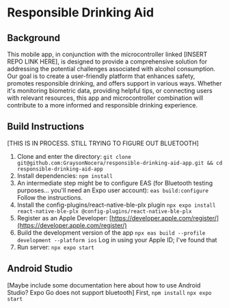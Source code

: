 # Responsible Drinking Aid

## Background

This mobile app, in conjunction with the microcontroller linked [INSERT REPO LINK HERE], is designed to provide a comprehensive solution for addressing the potential challenges associated with alcohol consumption. Our goal is to create a user-friendly platform that enhances safety, promotes responsible drinking, and offers support in various ways. Whether it's monitoring biometric data, providing helpful tips, or connecting users with relevant resources, this app and microcontroller combination will contribute to a more informed and responsible drinking experience.

## Build Instructions
[THIS IS IN PROCESS. STILL TRYING TO FIGURE OUT BLUETOOTH]
1. Clone and enter the directory:
```git clone git@github.com:GraysonNocera/responsible-drinking-aid-app.git && cd responsible-drinking-aid-app```
2. Install dependencies:
```npm install```
3. An intermediate step might be to configure EAS (for Bluetooth testing purposes... you'll need an Expo user account):
```eas build:configure```
Follow the instructions.
4. Install the config-plugins/react-native-ble-plx plugin
```npx expo install react-native-ble-plx @config-plugins/react-native-ble-plx```
5. Register as an Apple Developer: [https://developer.apple.com/register/](https://developer.apple.com/register/)
6. Build the development version of the app
    ```npx eas build --profile development --platform ios```
    Log in using your Apple ID; I've found that 
7. Run server:
```npx expo start```

## Android Studio

[Maybe include some documentation here about how to use Android Studio? Expo Go does not support bluetooth]
First, `npm install`
`npx expo start`
